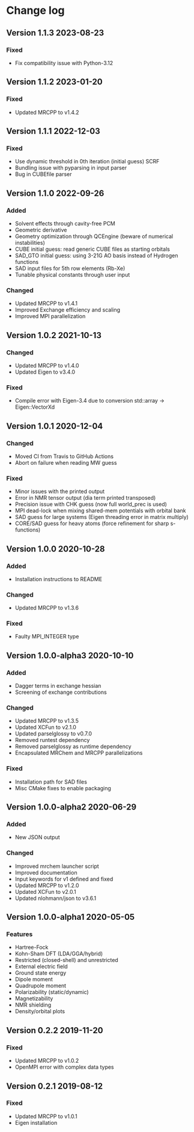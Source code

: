 # Change log

## Version 1.1.3 2023-08-23

### Fixed

- Fix compatibility issue with Python-3.12

## Version 1.1.2 2023-01-20

### Fixed

- Updated MRCPP to v1.4.2

## Version 1.1.1 2022-12-03

### Fixed

- Use dynamic threshold in 0th iteration (initial guess) SCRF
- Bundling issue with pyparsing in input parser
- Bug in CUBEfile parser

## Version 1.1.0 2022-09-26

### Added

- Solvent effects through cavity-free PCM
- Geometric derivative
- Geometry optimization through QCEngine (beware of numerical instabilities)
- CUBE initial guess: read generic CUBE files as starting orbitals
- SAD_GTO initial guess: using 3-21G AO basis instead of Hydrogen functions
- SAD input files for 5th row elements (Rb-Xe)
- Tunable physical constants through user input

### Changed

- Updated MRCPP to v1.4.1
- Improved Exchange efficiency and scaling
- Improved MPI parallelization

## Version 1.0.2 2021-10-13

### Changed

- Updated MRCPP to v1.4.0
- Updated Eigen to v3.4.0

### Fixed

- Compile error with Eigen-3.4 due to conversion std::array<double> -> Eigen::VectorXd

## Version 1.0.1 2020-12-04

### Changed

- Moved CI from Travis to GitHub Actions
- Abort on failure when reading MW guess

### Fixed

- Minor issues with the printed output
- Error in NMR tensor output (dia term printed transposed)
- Precision issue with CHK guess (now full world_prec is used)
- MPI dead-lock when mixing shared-mem potentials with orbital bank
- SAD guess for large systems (Eigen threading error in matrix multiply)
- CORE/SAD guess for heavy atoms (force refinement for sharp s-functions)

## Version 1.0.0 2020-10-28

### Added

- Installation instructions to README

### Changed

- Updated MRCPP to v1.3.6

### Fixed

- Faulty MPI_INTEGER type

## Version 1.0.0-alpha3 2020-10-10

### Added

- Dagger terms in exchange hessian
- Screening of exchange contributions

### Changed

- Updated MRCPP to v1.3.5
- Updated XCFun to v2.1.0
- Updated parselglossy to v0.7.0
- Removed runtest dependency
- Removed parselglossy as runtime dependency
- Encapsulated MRChem and MRCPP parallelizations

### Fixed

- Installation path for SAD files
- Misc CMake fixes to enable packaging

## Version 1.0.0-alpha2 2020-06-29

### Added

- New JSON output

### Changed

- Improved mrchem launcher script
- Improved documentation
- Input keywords for v1 defined and fixed
- Updated MRCPP to v1.2.0
- Updated XCFun to v2.0.1
- Updated nlohmann/json to v3.6.1

## Version 1.0.0-alpha1 2020-05-05

### Features

- Hartree-Fock
- Kohn-Sham DFT (LDA/GGA/hybrid)
- Restricted (closed-shell) and unrestricted
- External electric field
- Ground state energy
- Dipole moment
- Quadrupole moment
- Polarizability (static/dynamic)
- Magnetizability
- NMR shielding
- Density/orbital plots

## Version 0.2.2 2019-11-20

### Fixed

- Updated MRCPP to v1.0.2
- OpenMPI error with complex data types

## Version 0.2.1 2019-08-12

### Fixed

- Updated MRCPP to v1.0.1
- Eigen installation

